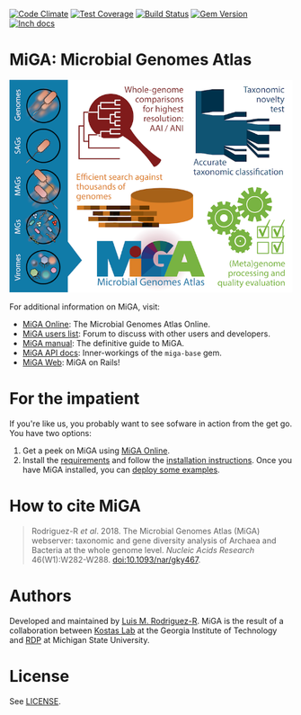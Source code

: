 [![Code Climate](https://codeclimate.com/github/bio-miga/miga/badges/gpa.svg)](https://codeclimate.com/github/bio-miga/miga)
[![Test Coverage](https://codeclimate.com/github/bio-miga/miga/badges/coverage.svg)](https://codeclimate.com/github/bio-miga/miga/coverage)
[![Build Status](https://travis-ci.org/bio-miga/miga.svg?branch=master)](https://travis-ci.org/bio-miga/miga)
[![Gem Version](https://badge.fury.io/rb/miga-base.svg)](https://badge.fury.io/rb/miga-base)
[![Inch docs](http://inch-ci.org/github/bio-miga/miga.svg)](http://inch-ci.org/github/bio-miga/miga)


# MiGA: Microbial Genomes Atlas

![Graphical abstract](manual/img/Graphical_abstract-01.png)

For additional information on MiGA, visit:

* [MiGA Online][miga-online]: The Microbial Genomes Atlas Online.
* [MiGA users list][mailing-list]:
  Forum to discuss with other users and developers.
* [MiGA manual][manual]: The definitive guide to MiGA.
* [MiGA API docs][rubydoc]: Inner-workings of the `miga-base` gem.
* [MiGA Web][miga-web]: MiGA on Rails!

# For the impatient

If you're like us, you probably want to see sofware in action from the get go.
You have two options:

1. Get a peek on MiGA using [MiGA Online][miga-online].
2. Install the [requirements](manual/part2/requirements.md) and follow the
  [installation instructions](manual/part2/installation.md). Once you have MiGA
  installed, you can [deploy some examples](manual/part4.md).

# How to cite MiGA

> Rodriguez-R *et al*. 2018. The Microbial Genomes Atlas (MiGA) webserver:
> taxonomic and gene diversity analysis of Archaea and Bacteria at the whole
> genome level. *Nucleic Acids Research* 46(W1):W282-W288.
> [doi:10.1093/nar/gky467](https://doi.org/10.1093/nar/gky467).

# Authors

Developed and maintained by [Luis M. Rodriguez-R][lrr]. MiGA is the result of a
collaboration between [Kostas Lab][kostas] at the Georgia Institute of
Technology and [RDP][rdp] at Michigan State University.


# License

See [LICENSE](LICENSE).

[lrr]: http://lmrodriguezr.github.io/
[mailing-list]: http://support.microbial-genomes.org/
[manual]: https://manual.microbial-genomes.org/
[rubydoc]: http://www.rubydoc.info/github/bio-miga/miga
[contact]: http://enve-omics.gatech.edu/node/7
[miga-web]: https://github.com/bio-miga/miga-web
[miga-gui]: https://github.com/bio-miga/miga-gui
[miga-online]: http://microbial-genomes.org/
[kostas]: http://enve-omics.gatech.edu/
[rdp]: http://rdp.cme.msu.edu/
